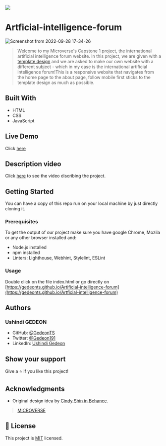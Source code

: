 ![](https://img.shields.io/badge/Microverse-blueviolet)
# Artficial-intelligence-forum
![Screenshot from 2022-09-28 17-34-26](https://user-images.githubusercontent.com/97834160/192991753-6c90cf10-6ab0-4a1b-9e64-df9888db43d5.png)



> Welcome to my Microverse's Capstone 1 project, the international artificial intelligence forum website. In this project, we are given with a [template design](https://www.behance.net/gallery/29845175/CC-Global-Summit-2015) and we are asked to make our own website with a different subject - which in my case is the international artificial intelligence forum!This is a responsive website that navigates from the home page to the about page, follow mobile first sticks to the template design as much as possible.
## Built With

- HTML
- CSS
- JavaScript

## Live Demo

Click [here](https://gedeonts.github.io/Artficial-intelligence-forum/)

## Description video

Click [here](https://www.loom.com/share/e6701b2adcb04501bd0a1b492f46cc49) to see the video discribing the project.
## Getting Started

You can have a copy of this repo run on your local machine by just directly cloning it.

### Prerequisites

To get the output of our project make sure you have google Chrome, Mozila or any other browser installed and: 
- Node.js installed
- npm installed
- Linters: Lighthouse, Webhint, Stylelint, ESLint
### Usage

Double click on the file index.html or go directly on [https://gedeonts.github.io/Artificial-intelligence-forum](https://gedeonts.github.io/Artficial-intelligence-forum)

## Authors

### Ushindi GEDEON

- GitHub: [@GedeonTS](https://github.com/GedeonTS)
- Twitter: [@Gedeon191](https://twitter.com/Gedeon191)
- LinkedIn: [Ushindi Gedeon](https://linkedin.com/in/ushindi-gedeon-73032a228)


## Show your support

Give a ⭐️ if you like this project!

## Acknowledgments

- Original design idea by [Cindy Shin in Behance](https://www.behance.net/adagio07).

> [MICROVERSE](http://microverse.org/)

## 📝 License

This project is [MIT](./MIT.md) licensed.
